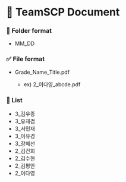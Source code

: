 # :ledger: TeamSCP Document

### :file_folder: Folder format

  - MM_DD
 

### :white_check_mark: File format

- Grade_Name_Title.pdf

  - ex) 2_이다영_abcde.pdf
 
### :pushpin: List
- 3_김우종
- 3_유재겸
- 3_서민재
- 3_이유경
- 3_장혜선
- 2_김건희
- 2_김수현
- 2_김평안
- 2_이다영

